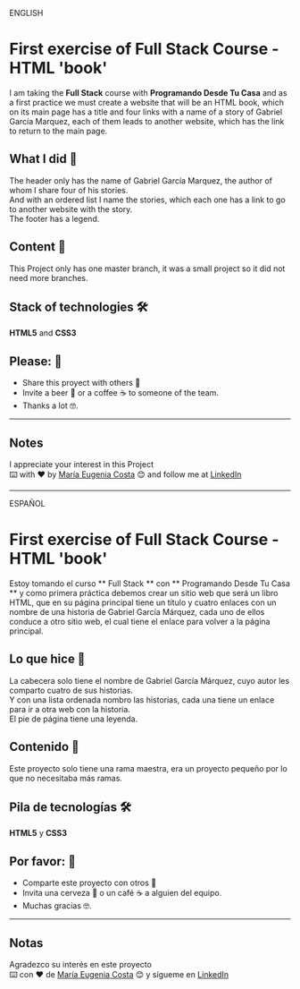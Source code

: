 ENGLISH

# First exercise of Full Stack Course - HTML 'book'

I am taking the **Full Stack** course with **Programando Desde Tu Casa**  and as a first practice we must create a website that will be an HTML book, which on its main page has a title and four links with a name of a story of Gabriel García Marquez, each of them leads to another website, which has the link to return to the main page.

## What I did 🚀
The header only has the name of Gabriel García Marquez, the author of whom I share four of his stories. <br>
And with an ordered list I name the stories, which each one has a link to go to another website with the story. <br>
The footer has a legend.

## Content 🚀
This Project only has one master branch, it was a small project so it did not need more branches.

## Stack of technologies 🛠️

**HTML5** and **CSS3**


 

## Please: 🎁

* Share this proyect with others 📢
* Invite a beer 🍺 or a coffee ☕  to someone of the team. 
* Thanks a lot 🤓.

---
## Notes
I appreciate your interest in this Project <br/>
⌨️ with ❤️ by [María Eugenia Costa](https://github.com/eugenia1984) 😊 and follow me at [LinkedIn]( http://www.linkedin.com/in/maríaeugeniacosta) 

---

ESPAÑOL

# First exercise of Full Stack Course - HTML 'book'

Estoy tomando el curso ** Full Stack ** con ** Programando Desde Tu Casa ** y como primera práctica debemos crear un sitio web que será un libro HTML, que en su página principal tiene un título y cuatro enlaces con un nombre de una historia de Gabriel García Márquez, cada uno de ellos conduce a otro sitio web, el cual tiene el enlace para volver a la página principal.

## Lo que hice 🚀
La cabecera solo tiene el nombre de Gabriel García Márquez, cuyo autor les comparto cuatro de sus historias. <br>
Y con una lista ordenada nombro las historias, cada una tiene un enlace para ir a otra web con la historia. <br>
El pie de página tiene una leyenda.

## Contenido 🚀
Este proyecto solo tiene una rama maestra, era un proyecto pequeño por lo que no necesitaba más ramas.

## Pila de tecnologías 🛠️

**HTML5** y **CSS3**

 

## Por favor: 🎁

* Comparte este proyecto con otros 📢
* Invita una cerveza 🍺 o un café ☕ a alguien del equipo.
* Muchas gracias 🤓.

---
## Notas
Agradezco su interés en este proyecto <br/>
⌨️ con ❤️ de [María Eugenia Costa](https://github.com/eugenia1984) 😊 y sígueme en [LinkedIn](http://www.linkedin.com/in/maríaeugeniacosta)
